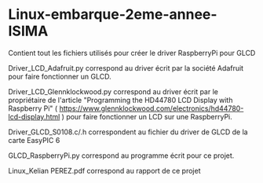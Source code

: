 # Linux-embarque-2eme-annee-ISIMA
Contient tout les fichiers utilisés pour créer le driver RaspberryPi pour GLCD

Driver_LCD_Adafruit.py correspond au driver écrit par la société Adafruit pour faire fonctionner un GLCD.

Driver_LCD_Glennklockwood.py correspond au driver écrit par le propriétaire de l'article "Programming the HD44780 LCD Display with Raspberry Pi" ( https://www.glennklockwood.com/electronics/hd44780-lcd-display.html ) pour faire fonctionner un LCD sur une RaspberryPi.

Driver_GLCD_S0108.c/.h correspondent au fichier du driver de GLCD de la carte EasyPIC 6

GLCD_RaspberryPi.py correspond au programme écrit pour ce projet.

Linux_Kelian PEREZ.pdf correspond au rapport de ce projet

